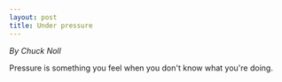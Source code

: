 ```yaml
---
layout: post
title: Under pressure
---
```


_By Chuck Noll_

Pressure is something you feel when you don't know what you're doing.
